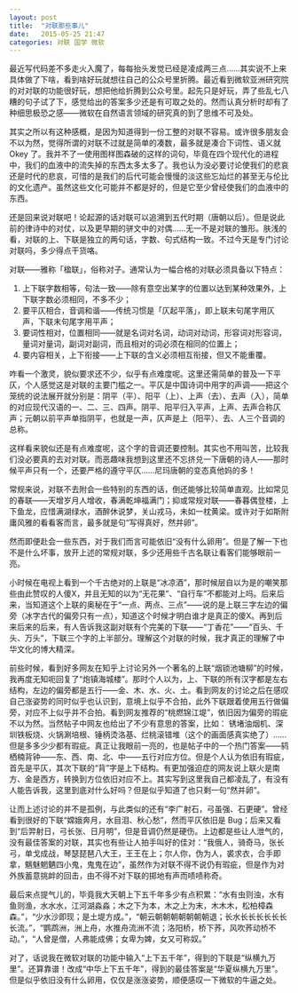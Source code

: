 ```yaml
---
layout: post
title:  "对联那些事儿"
date:   2015-05-25 21:47
categories: 对联 国学 微软
---
```


最近写代码差不多走火入魔了，每每抬头发觉已经是凌成两三点……其实说不上来具体做了下啥，看到啥好玩就想往自己的公众号里折腾。最近看到微软亚洲研究院的对对联的功能很好玩，想把他给折腾到公众号里。起先只是好玩，弄了些乱七八糟的句子试了下，感觉给出的答案多少还是有可取之处的。然而认真分析时却有了种细思极恐之感——微软在自然语言领域的研究真的到了思维不可及处。

其实之所以有这种感概，是因为知道得到一份工整的对联不容易。或许很多朋友会不以为然，觉得所谓的对联不过就是简单的凑数，最多就是凑合下词性、语义就 Okey 了。我并不了一使用图样图森破的这样的词句，毕竟在四个现代化的进程中，我们的血液中的流失掉的东西太多太多了。我也认为没必要讨论使我们的悲哀还是时代的悲哀，可惜的是我们的后代可能会慢慢的淡这些忘灿烂的甚至无与伦比的文化遗产。虽然这些文化可能并不都是好的，但是它至少曾经使我们的血液中的东西。

还是回来说对联吧！论起源的话对联可以追溯到五代时期（唐朝以后）。但是说此前的律诗中的对仗，以及更早期的骈文中的对偶……无一不是对联的雏形。肤浅的看，对联的上、下联是独立的两句话，字数、句式结构一致。不过今天是专门讨论对联吗，多少得点干货咯。

对联——雅称「楹联」，俗称对子。通常认为一幅合格的对联必须具备以下特点：

1. 上下联字数相等，句法一致——除有意空出某字的位置以达到某种效果外，上下联字数必须相同，不多不少；
2. 要平仄相合，音调和谐——传统习惯是「仄起平落」，即上联末句尾字用仄声，下联末句尾字用平声；
3. 要词性相对，位置相同——就是名词对名词，动词对动词，形容词对形容词，量词对量词，副词对副词，而且相对的词必须在相同的位置上；
4. 要内容相关，上下衔接——上下联的含义必须相互衔接，但又不能重覆。

咋看一个激灵，貌似要求还不少，似乎有点难度呢。这里还需简单的普及一下平仄，个人感觉这是对联的主要门槛之一。平仄是中国诗词中用字的声调——把这个笼统的说法展开就分别是：阴平（平）、阳平（上）、上声（去）、去声（入），简单的对应现代汉语的一、二、三、四声。阴平、阳平归入平声，上声、去声合称仄声；元朝以前平声单指阴平，也就是一声，仄声是上（阳平）、去、人三个音调的总称。

这样看来貌似还是有点难度呢，这个字的音调还要控制。其实也不用叫苦，比较我们没必要真的去对对联。而恶趣味我想到这里还不忘挤兑一下唐朝的诗人——那时候平声只有一个，还要严格的遵守平仄……尼玛唐朝的变态真他妈的多！

常规来说，对联不去附会一些特别的东西的话，倒还能够比较简单直观。比如常见的春联——天增岁月人增收，春满乾坤福满门；抑或常规对联——春暮偶登楼，上下鱼龙，应惜满湖绿水，酒醉休说梦，关山戎马，未如一枕黄梁。或许对于如斯附庸风雅的看看客而言，最多就是句“写得真好，然并卵”。

然而即便赴会一些东西，对于我们而言可能依旧“没有什么卵用”。但是了解一下也不是什么坏事，放开上述的常规对联，多少还用些千古名联让看客们能够眼前一亮。

小时候在电视上看到一个千古绝对的上联是“冰凉酒”，那时候层自以为是的嘲笑那些由此赞叹的人傻X，并且无知的以为“无花果”、“自行车”不都能对上吗。后来后来，当知道这个上联的奥秘在于“一点、两点、三点”——说的是上联三字左边的偏旁（冰字古代的偏旁只有一点），知道这个时候才明白谁才是真正的傻X。再到后来后来的后来，有人告诉我这副对联有个完美的下联——“丁香花”——“百头、千头、万头”，下联三个字的上半部分。理解这个对联的时候，我才真正的理解了中华文化的博大精深。

前些时候，看到好多网友在知乎上讨论另外一个著名的上联“烟锁池塘柳”的时候，我再度无知呃回复了“炮镇海城楼”。那时个人以为，上、下联的所有汉字都是左右结构，左边的偏旁都是五行——金、木、水、火、土。看到网友的讨论之后在感叹自己涨姿势的同时似乎也认识到，意境上似乎不合拍，此外下联跟着使用五行做偏旁，对应不上似乎并不合拍。看到网友推荐的“桃燃锦江堤”，依旧因为偏旁的瑕疵不以为然。当然帖子中网友也给出了不少有意思的答案，比如： 锈堵油烟机、深圳铁板烧、火锅涮培根、锤柄烫洛基、烂桃滚错堆（这个的画面感真实绝了）……但是多多少少都有瑕疵。真正让我眼前一亮的，也是帖子中的一个热门答案——鸫栖楠背钟——东、西、南、北、中——五行对应方位。但是个人认为依旧有瑕疵，首先是平仄，其次下联的“背”字是上下结构。有更加强迫症的网友说上联火是南方、金是西方，转换到方位依旧对应不上。其实写到这里我自己都凌乱了，有没有人能告诉我，这里到底对什么好吗？但是似乎知道了也只剩一句“然并卵”。

让而上述讨论的并不是孤例，与此类似的还有“李广射石，弓虽强、石更硬”。曾经看到很好的下联“嫦娥奔月，水目泪、秋心愁”，然而平仄依旧是 Bug；后来又看到“后羿射日，弓长张、日月明”，但是音调仍然是硬伤。上边都是些让人泄气的，没有最佳答案的对联，其实也有些让人拍手叫好的佳对：“我俄人，骑奇马，张长弓，单戈成战，琴瑟琵琶八大王，王王在上；尔人你，伪为人，裘求衣，合手即拿，魑魅魍魉四小鬼，鬼鬼在边”，虽然作为对联不得不说仍有瑕疵，但是作为对外族蓄意挑衅的回击，由不得不对下联的掷地有声而啧啧称奇。

最后来点提气儿的，毕竟我大天朝上下五千年多少有点积累：“水有虫则浊，水有鱼则渔，水水水，江河湖淼淼；木之下为本，木之上为末，木木木，松柏樟森森。”，“少水沙即现；是土堤方成。”，“朝云朝朝朝朝朝朝朝退；长水长长长长长长长流。”，“鹦鹉洲，洲上舟，水推舟流洲不流；洛阳桥，桥下荞，风吹荞动桥不动。”，“人曾是僧，人弗能成佛；女卑为婢，女又可称奴。”

对了，话说我在微软对联的功能中输入“上下五千年”，得到的下联是“纵横九万里”。还算靠谱！改成“中华上下五千年”，得到的最佳答案是“华夏纵横九万里”。但是似乎依旧没有什么卵用，仅仅是涨涨姿势，顺便感叹一下微软的牛逼之处。
